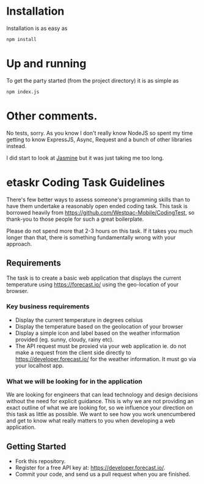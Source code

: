# Installation

Installation is as easy as

```
npm install
```

# Up and running

To get the party started (from the project directory) it is as simple as

```
npm index.js
```

# Other comments.

No tests, sorry. As you know I don't really know NodeJS so spent my time getting to know ExpressJS, Async, Request and a bunch of other libraries instead.

I did start to look at [Jasmine](https://jasmine.github.io/) but it was just taking me too long.

# etaskr Coding Task Guidelines

There's few better ways to assess someone's programming skills than to have them undertake a reasonably open ended coding task. This task is borrowed heavily from https://github.com/Westpac-Mobile/CodingTest, so thank-you to those people for such a great boilerplate.

Please do not spend more that 2-3 hours on this task. If it takes you much longer than that, there is something fundamentally wrong with your approach.

## Requirements

The task is to create a basic web application that displays the current temperature using https://forecast.io/ using the geo-location of your browser.

### Key business requirements

* Display the current temperature in degrees celsius
* Display the temperature based on the geolocation of your browser
* Display a simple icon and label based on the weather information provided (eg. sunny, cloudy, rainy etc).
* The API request must be proxied via your web application ie. do not make a request from the client side directly to https://developer.forecast.io/ for the weather information. It must go via your localhost app.

### What we will be looking for in the application

We are looking for engineers that can lead technology and design decisions without the need for explicit guidance. This is why we are not providing an exact outline of what we are looking for, so we influence your direction on this task as little as possible. We want to see how you work unencumbered and get to know what really matters to you when developing a web application.

## Getting Started

* Fork this repository.
* Register for a free API key at: https://developer.forecast.io/.
* Commit your code, and send us a pull request when you are finished.
